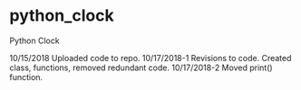 # python_clock
Python Clock

10/15/2018 Uploaded code to repo.
10/17/2018-1 Revisions to code. Created class, functions, removed redundant code.
10/17/2018-2 Moved print() function. 
